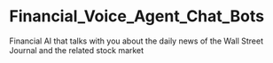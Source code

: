 # Financial_Voice_Agent_Chat_Bots
Financial AI that talks with you about the daily news of the Wall Street Journal and the related stock market
